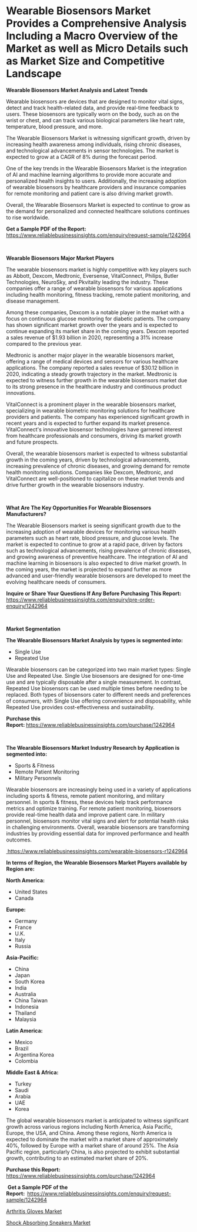 <p><h1>Wearable Biosensors Market Provides a Comprehensive Analysis Including a Macro Overview of the Market as well as Micro Details such as Market Size and Competitive Landscape</h1></p><p><strong>Wearable Biosensors Market Analysis and Latest Trends</strong></p>
<p><p>Wearable biosensors are devices that are designed to monitor vital signs, detect and track health-related data, and provide real-time feedback to users. These biosensors are typically worn on the body, such as on the wrist or chest, and can track various biological parameters like heart rate, temperature, blood pressure, and more.</p><p>The Wearable Biosensors Market is witnessing significant growth, driven by increasing health awareness among individuals, rising chronic diseases, and technological advancements in sensor technologies. The market is expected to grow at a CAGR of 8% during the forecast period.</p><p>One of the key trends in the Wearable Biosensors Market is the integration of AI and machine learning algorithms to provide more accurate and personalized health insights to users. Additionally, the increasing adoption of wearable biosensors by healthcare providers and insurance companies for remote monitoring and patient care is also driving market growth.</p><p>Overall, the Wearable Biosensors Market is expected to continue to grow as the demand for personalized and connected healthcare solutions continues to rise worldwide.</p></p>
<p><strong>Get a Sample PDF of the Report:&nbsp;</strong> <a href="https://www.reliablebusinessinsights.com/enquiry/request-sample/1242964">https://www.reliablebusinessinsights.com/enquiry/request-sample/1242964</a></p>
<p>&nbsp;</p>
<p><strong>Wearable Biosensors Major Market Players</strong></p>
<p><p>The wearable biosensors market is highly competitive with key players such as Abbott, Dexcom, Medtronic, Eversense, VitalConnect, Philips, Butler Technologies, NeuroSky, and Pkvitality leading the industry. These companies offer a range of wearable biosensors for various applications including health monitoring, fitness tracking, remote patient monitoring, and disease management.</p><p>Among these companies, Dexcom is a notable player in the market with a focus on continuous glucose monitoring for diabetic patients. The company has shown significant market growth over the years and is expected to continue expanding its market share in the coming years. Dexcom reported a sales revenue of $1.93 billion in 2020, representing a 31% increase compared to the previous year.</p><p>Medtronic is another major player in the wearable biosensors market, offering a range of medical devices and sensors for various healthcare applications. The company reported a sales revenue of $30.12 billion in 2020, indicating a steady growth trajectory in the market. Medtronic is expected to witness further growth in the wearable biosensors market due to its strong presence in the healthcare industry and continuous product innovations.</p><p>VitalConnect is a prominent player in the wearable biosensors market, specializing in wearable biometric monitoring solutions for healthcare providers and patients. The company has experienced significant growth in recent years and is expected to further expand its market presence. VitalConnect's innovative biosensor technologies have garnered interest from healthcare professionals and consumers, driving its market growth and future prospects.</p><p>Overall, the wearable biosensors market is expected to witness substantial growth in the coming years, driven by technological advancements, increasing prevalence of chronic diseases, and growing demand for remote health monitoring solutions. Companies like Dexcom, Medtronic, and VitalConnect are well-positioned to capitalize on these market trends and drive further growth in the wearable biosensors industry.</p></p>
<p>&nbsp;</p>
<p><strong>What Are The Key Opportunities For Wearable Biosensors Manufacturers?</strong></p>
<p><p>The Wearable Biosensors market is seeing significant growth due to the increasing adoption of wearable devices for monitoring various health parameters such as heart rate, blood pressure, and glucose levels. The market is expected to continue to grow at a rapid pace, driven by factors such as technological advancements, rising prevalence of chronic diseases, and growing awareness of preventive healthcare. The integration of AI and machine learning in biosensors is also expected to drive market growth. In the coming years, the market is projected to expand further as more advanced and user-friendly wearable biosensors are developed to meet the evolving healthcare needs of consumers.</p></p>
<p><strong>Inquire or Share Your Questions If Any Before Purchasing This Report:</strong> <a href="https://www.reliablebusinessinsights.com/enquiry/pre-order-enquiry/1242964">https://www.reliablebusinessinsights.com/enquiry/pre-order-enquiry/1242964</a></p>
<p>&nbsp;</p>
<p><strong>Market Segmentation</strong></p>
<p><strong>The Wearable Biosensors Market Analysis by types is segmented into:</strong></p>
<p><ul><li>Single Use</li><li>Repeated Use</li></ul></p>
<p><p>Wearable biosensors can be categorized into two main market types: Single Use and Repeated Use. Single Use biosensors are designed for one-time use and are typically disposable after a single measurement. In contrast, Repeated Use biosensors can be used multiple times before needing to be replaced. Both types of biosensors cater to different needs and preferences of consumers, with Single Use offering convenience and disposability, while Repeated Use provides cost-effectiveness and sustainability.</p></p>
<p><strong>Purchase this Report:&nbsp;</strong><a href="https://www.reliablebusinessinsights.com/purchase/1242964">https://www.reliablebusinessinsights.com/purchase/1242964</a></p>
<p>&nbsp;</p>
<p><strong>The Wearable Biosensors Market Industry Research by Application is segmented into:</strong></p>
<p><ul><li>Sports & Fitness</li><li>Remote Patient Monitoring</li><li>Military Personnels</li></ul></p>
<p><p>Wearable biosensors are increasingly being used in a variety of applications including sports & fitness, remote patient monitoring, and military personnel. In sports & fitness, these devices help track performance metrics and optimize training. For remote patient monitoring, biosensors provide real-time health data and improve patient care. In military personnel, biosensors monitor vital signs and alert for potential health risks in challenging environments. Overall, wearable biosensors are transforming industries by providing essential data for improved performance and health outcomes.</p></p>
<p><a href="https://www.reliablebusinessinsights.com/wearable-biosensors-r1242964">&nbsp;https://www.reliablebusinessinsights.com/wearable-biosensors-r1242964</a></p>
<p><strong>In terms of Region, the Wearable Biosensors Market Players available by Region are:</strong></p>
<p>
    <p> <strong> North America: </strong>
        <ul>
            <li>United States</li>
            <li>Canada</li>
        </ul>
        </p> 
    <p> <strong> Europe: </strong>
        <ul>
            <li>Germany</li>
            <li>France</li>
            <li>U.K.</li>
            <li>Italy</li>
            <li>Russia</li>
        </ul>
        </p> 
    <p> <strong> Asia-Pacific: </strong>
        <ul>
            <li>China</li>
            <li>Japan</li>
            <li>South Korea</li>
            <li>India</li>
            <li>Australia</li>
            <li>China Taiwan</li>
            <li>Indonesia</li>
            <li>Thailand</li>
            <li>Malaysia</li>
        </ul>
        </p> 
    <p> <strong> Latin America: </strong>
        <ul>
            <li>Mexico</li>
            <li>Brazil</li>
            <li>Argentina Korea</li>
            <li>Colombia</li>
        </ul>
        </p> 
    <p> <strong> Middle East & Africa: </strong>
        <ul>
            <li>Turkey</li>
            <li>Saudi</li>
            <li>Arabia</li>
            <li>UAE</li>
            <li>Korea</li>
        </ul>
    </p>
    </p>
<p><p>The global wearable biosensors market is anticipated to witness significant growth across various regions including North America, Asia Pacific, Europe, the USA, and China. Among these regions, North America is expected to dominate the market with a market share of approximately 40%, followed by Europe with a market share of around 25%. The Asia Pacific region, particularly China, is also projected to exhibit substantial growth, contributing to an estimated market share of 20%.</p></p>
<p><strong>Purchase this Report: </strong><a href="https://www.reliablebusinessinsights.com/purchase/1242964">https://www.reliablebusinessinsights.com/purchase/1242964</a></p>
<p>&nbsp;<strong>Get a Sample PDF of the Report:&nbsp;&nbsp;</strong><a href="https://www.reliablebusinessinsights.com/enquiry/request-sample/1242964">https://www.reliablebusinessinsights.com/enquiry/request-sample/1242964</a></p>
<p><strong></strong></p>
<p><p><a href="https://github.com/brentleyjimmiealvaradoz4l1rea/Market-Research-Report-List-3/blob/main/arthritis-gloves-market.md">Arthritis Gloves Market</a></p><p><a href="https://github.com/khayangel/Market-Research-Report-List-4/blob/main/shock-absorbing-sneakers-market.md">Shock Absorbing Sneakers Market</a></p></p>